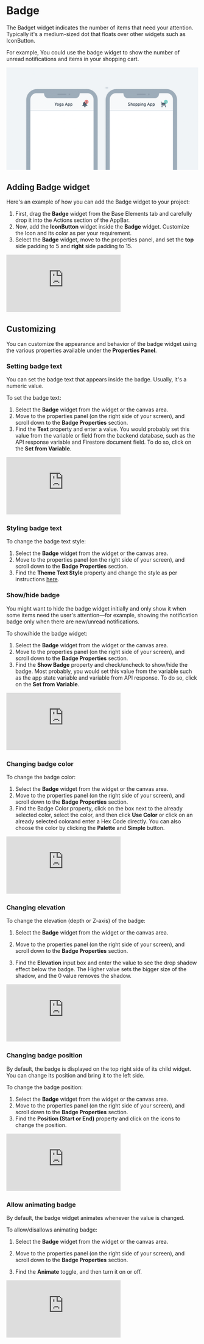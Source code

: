 

# Badge

The Badget widget indicates the number of items that need your attention. Typically it's a medium-sized dot that floats over other widgets such as IconButton.

For example, You could use the badge widget to show the number of unread notifications and items in your shopping cart.

![img_3.png](img_3.png)

## Adding Badge widget

Here's an example of how you can add the Badge widget to your project:

1. First, drag the **Badge** widget from the Base Elements tab and carefully drop it into the 
Actions section of the AppBar.
2. Now, add the **IconButton** widget inside the **Badge** widget. Customize the Icon and its color as per your requirement.
3. Select the **Badge** widget, move to the properties panel, and set the **top** side padding to 5 and **right** side padding to 15.


<div style={{
    position: 'relative',
    paddingBottom: 'calc(56.67989417989418% + 41px)', // Keeps the aspect ratio and additional padding
    height: 0,
    width: '100%'
}}>
    <iframe 
        src="https://demo.arcade.software/5cTUQAbE32UQzrdnFwtO?embed&show_copy_link=true"
        title=""
        style={{
            position: 'absolute',
            top: 0,
            left: 0,
            width: '100%',
            height: '100%',
            colorScheme: 'light'
        }}
        frameborder="0"
        loading="lazy"
        webkitAllowFullScreen
        mozAllowFullScreen
        allowFullScreen
        allow="clipboard-write">
    </iframe>
</div>

<p></p>

## Customizing

You can customize the appearance and behavior of the badge widget using the various properties 
available under the **Properties Panel**.

### Setting badge text

You can set the badge text that appears inside the badge. Usually, it's a numeric value.

To set the badge text:

1. Select the **Badge** widget from the widget or the canvas area.
2. Move to the properties panel (on the right side of your screen), and scroll down to the **Badge Properties** section.
3. Find the **Text** property and enter a value. You would probably set this value from the variable or field from the backend database, such as the API response variable and Firestore document field. To do so, click on the **Set from Variable**.

<p></p>

<div style={{
    position: 'relative',
    paddingBottom: 'calc(56.67989417989418% + 41px)', // Keeps the aspect ratio and additional padding
    height: 0,
    width: '100%'
}}>
    <iframe 
        src="https://demo.arcade.software/TJTALzWwwYWwj7vCTMmJ?embed&show_copy_link=true"
        title=""
        style={{
            position: 'absolute',
            top: 0,
            left: 0,
            width: '100%',
            height: '100%',
            colorScheme: 'light'
        }}
        frameborder="0"
        loading="lazy"
        webkitAllowFullScreen
        mozAllowFullScreen
        allowFullScreen
        allow="clipboard-write">
    </iframe>
</div>

<p></p>

### Styling badge text

To change the badge text style:

1. Select the **Badge** widget from the widget or the canvas area.
2. Move to the properties panel (on the right side of your screen), and scroll down to the **Badge Properties** section.
3. Find the **Theme Text Style** property and change the style as per instructions 
[here](../../widgets/built-in-widgets/text.md).

### Show/hide badge

You might want to hide the badge widget initially and only show it when some items need the user's attention—for example, showing the notification badge only when there are new/unread notifications.

To show/hide the badge widget:

1. Select the **Badge** widget from the widget or the canvas area.
2. Move to the properties panel (on the right side of your screen), and scroll down to the **Badge Properties** section.
3. Find the **Show Badge** property and check/uncheck to show/hide the badge. Most probably, you would set this value from the variable such as the app state variable and variable from API response. To do so, click on the **Set from Variable**.

<div style={{
    position: 'relative',
    paddingBottom: 'calc(56.67989417989418% + 41px)', // Keeps the aspect ratio and additional padding
    height: 0,
    width: '100%'
}}>
    <iframe 
        src="https://demo.arcade.software/Qi5uf3nPfZHwCoY7VA33?embed&show_copy_link=true"
        title=""
        style={{
            position: 'absolute',
            top: 0,
            left: 0,
            width: '100%',
            height: '100%',
            colorScheme: 'light'
        }}
        frameborder="0"
        loading="lazy"
        webkitAllowFullScreen
        mozAllowFullScreen
        allowFullScreen
        allow="clipboard-write">
    </iframe>
</div>

### Changing badge color

To change the badge color:

1. Select the **Badge** widget from the widget or the canvas area.
2. Move to the properties panel (on the right side of your screen), and scroll down to the **Badge Properties** section.
3. Find the Badge Color property, click on the box next to the already selected color, select the color, and then click **Use Color** or click on an already selected colorand enter a Hex Code directly. You can also choose the color by clicking the **Palette** and **Simple** button.

<div style={{
    position: 'relative',
    paddingBottom: 'calc(56.67989417989418% + 41px)', // Keeps the aspect ratio and additional padding
    height: 0,
    width: '100%'
}}>
    <iframe 
        src="https://demo.arcade.software/IwwmHUITgPBfFkK5VWI4?embed&show_copy_link=true"
        title=""
        style={{
            position: 'absolute',
            top: 0,
            left: 0,
            width: '100%',
            height: '100%',
            colorScheme: 'light'
        }}
        frameborder="0"
        loading="lazy"
        webkitAllowFullScreen
        mozAllowFullScreen
        allowFullScreen
        allow="clipboard-write">
    </iframe>
</div>

### Changing elevation

To change the elevation (depth or Z-axis) of the badge:

1. Select the **Badge** widget from the widget or the canvas area.

2. Move to the properties panel (on the right side of your screen), and scroll down to the **Badge Properties** section.
3. Find the **Elevation** input box and enter the value to see the drop shadow effect below the badge. The Higher value sets the bigger size of the shadow, and the 0 value removes the shadow.

<div style={{
    position: 'relative',
    paddingBottom: 'calc(56.67989417989418% + 41px)', // Keeps the aspect ratio and additional padding
    height: 0,
    width: '100%'
}}>
    <iframe 
        src="https://demo.arcade.software/0RTCxjg1LBR3W0TeErYK?embed&show_copy_link=true"
        title=""
        style={{
            position: 'absolute',
            top: 0,
            left: 0,
            width: '100%',
            height: '100%',
            colorScheme: 'light'
        }}
        frameborder="0"
        loading="lazy"
        webkitAllowFullScreen
        mozAllowFullScreen
        allowFullScreen
        allow="clipboard-write">
    </iframe>
</div>

### Changing badge position

By default, the badge is displayed on the top right side of its child widget. You can change its position and bring it to the left side.

To change the badge position:

1. Select the **Badge** widget from the widget or the canvas area.
2. Move to the properties panel (on the right side of your screen), and scroll down to the **Badge Properties** section.
3. Find the **Position (Start or End)** property and click on the icons to change the position.

<div style={{
    position: 'relative',
    paddingBottom: 'calc(56.67989417989418% + 41px)', // Keeps the aspect ratio and additional padding
    height: 0,
    width: '100%'
}}>
    <iframe 
        src="https://demo.arcade.software/oBTo3m1sHq4rYDWEnLW1?embed&show_copy_link=true"
        title=""
        style={{
            position: 'absolute',
            top: 0,
            left: 0,
            width: '100%',
            height: '100%',
            colorScheme: 'light'
        }}
        frameborder="0"
        loading="lazy"
        webkitAllowFullScreen
        mozAllowFullScreen
        allowFullScreen
        allow="clipboard-write">
    </iframe>
</div>

### Allow animating badge

By default, the badge widget animates whenever the value is changed.

To allow/disallows animating badge:

1. Select the **Badge** widget from the widget or the canvas area.

2. Move to the properties panel (on the right side of your screen), and scroll down to the **Badge Properties** section.
3. Find the **Animate** toggle, and then turn it on or off.

<div style={{
    position: 'relative',
    paddingBottom: 'calc(56.67989417989418% + 41px)', // Keeps the aspect ratio and additional padding
    height: 0,
    width: '100%'
}}>
    <iframe 
        src="https://demo.arcade.software/qRMyvLeZaqz9SnYBaZcE?embed&show_copy_link=true"
        title=""
        style={{
            position: 'absolute',
            top: 0,
            left: 0,
            width: '100%',
            height: '100%',
            colorScheme: 'light'
        }}
        frameborder="0"
        loading="lazy"
        webkitAllowFullScreen
        mozAllowFullScreen
        allowFullScreen
        allow="clipboard-write">
    </iframe>
</div>
